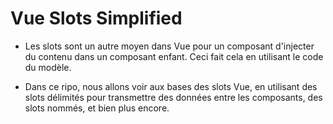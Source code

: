 # Vue Slots Simplified

- Les slots sont un autre moyen dans Vue pour un composant d'injecter du contenu dans un composant enfant. Ceci fait cela en utilisant le code du modèle.

- Dans ce ripo, nous allons voir aux bases des slots Vue, en utilisant des slots délimités pour transmettre des données entre les composants, des slots nommés, et bien plus encore.